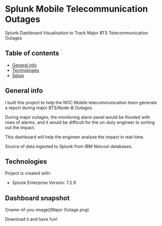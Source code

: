 # Splunk Mobile Telecommunication Outages

Splunk Dashboard Visualisation to Track Major BTS Telecommunication Outages


## Table of contents
* [General info](#general-info)
* [Technologies](#technologies)
* [Setup](#setup)

## General info
I built this project to help the NOC Mobile telecommunication team generate a report during major BTS/Node-B Outages. 

During major outages, the monitoring alarm panel would be flooded with rows of alarms, and it would be difficult for the on-duty
engineer to sorting out the impact.

This dashboard will help the engineer analyse the impact in real-time.

Source of data ingested to Splunk from IBM Netcool databases.



## Technologies
Project is created with:
* Splunk Enterprise Version: 7.2.9
	
## Dashboard snapshot

![name-of-you-image](Major Outage.png)

Download it and have fun!
